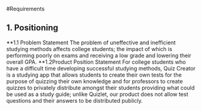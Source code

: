 #Requirements

## 1. Positioning
**1.1 Problem Statement
	The problem of uneffective and inefficient studying methods affects
	college students; the impact of which is performing poorly on exams
	and receiving a low grade and lowering their overall GPA.
**1.2Product Position Statement
	For college students who have a difficult time developing successful
	studying methods, Quiz Creator is a studying app that allows students
	to create their own tests for the purpose of quizzing their own knowledge
	and for professors to create quizzes to privately distribute amongst their
	students providing what could be used as a study guide; unlike Quizlet,
	our product does not allow test questions and their answers to be distributed
	publicly.




